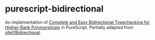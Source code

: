 # purescript-bidirectional

An implementation of [Complete and Easy Bidirectional Typechecking for
Higher-Rank Polymorphism](https://www.cl.cam.ac.uk/~nk480/bidir.pdf) in
PureScript. Partially adapted from
[ollef/Bidirectional](https://github.com/ollef/Bidirectional).
